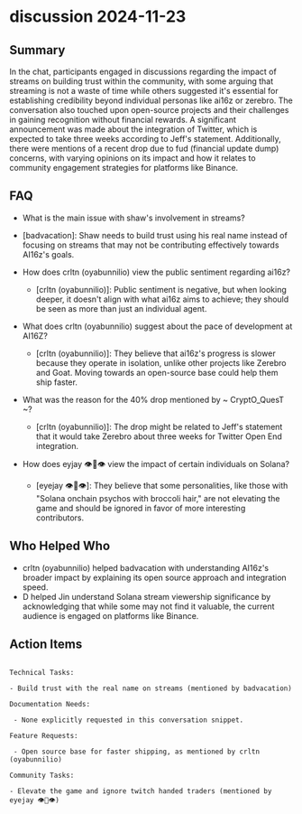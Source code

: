 # discussion 2024-11-23

## Summary

In the chat, participants engaged in discussions regarding the impact of streams on building trust within the community,
with some arguing that streaming is not a waste of time while others suggested it's essential for establishing
credibility beyond individual personas like ai16z or zerebro. The conversation also touched upon open-source projects
and their challenges in gaining recognition without financial rewards. A significant announcement was made about the
integration of Twitter, which is expected to take three weeks according to Jeff's statement. Additionally, there were
mentions of a recent drop due to fud (financial update dump) concerns, with varying opinions on its impact and how it
relates to community engagement strategies for platforms like Binance.

## FAQ

- What is the main issue with shaw's involvement in streams?
- [badvacation]: Shaw needs to build trust using his real name instead of focusing on streams that may not be
  contributing effectively towards AI16z's goals.

- How does crltn (oyabunnilio) view the public sentiment regarding ai16z?

    - [crltn (oyabunnilio)]: Public sentiment is negative, but when looking deeper, it doesn't align with what ai16z
      aims to achieve; they should be seen as more than just an individual agent.

- What does crltn (oyabunnilio) suggest about the pace of development at AI16Z?

    - [crltn (oyabunnilio)]: They believe that ai16z's progress is slower because they operate in isolation, unlike
      other projects like Zerebro and Goat. Moving towards an open-source base could help them ship faster.

- What was the reason for the 40% drop mentioned by ~ CryptO_QuesT ~?

    - [crltn (oyabunnilio)]: The drop might be related to Jeff's statement that it would take Zerebro about three weeks
      for Twitter Open End integration.

- How does eyjay 👁🦉👁 view the impact of certain individuals on Solana?
    - [eyejay 👁🦉👁]: They believe that some personalities, like those with "Solana onchain psychos with broccoli hair,"
      are not elevating the game and should be ignored in favor of more interesting contributors.

## Who Helped Who

- crltn (oyabunnilio) helped badvacation with understanding AI16z's broader impact by explaining its open source
  approach and integration speed.
- D helped Jin understand Solana stream viewership significance by acknowledging that while some may not find it valuable, the current audience is engaged on platforms like Binance.

## Action Items

```

Technical Tasks:

- Build trust with the real name on streams (mentioned by badvacation)

Documentation Needs:

 - None explicitly requested in this conversation snippet.

Feature Requests:

 - Open source base for faster shipping, as mentioned by crltn (oyabunnilio)

Community Tasks:

- Elevate the game and ignore twitch handed traders (mentioned by eyejay 👁🦉👁)
```
